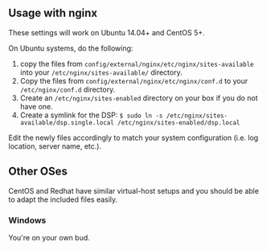 ## Usage with nginx
These settings will work on Ubuntu 14.04+ and CentOS 5+.

On Ubuntu systems, do the following:

 1. copy the files from `config/external/nginx/etc/nginx/sites-available` into your `/etc/nginx/sites-available/` directory.
 2. Copy the files from `config/external/nginx/etc/nginx/conf.d` to your `/etc/nginx/conf.d` directory.
 3. Create an `/etc/nginx/sites-enabled` directory on your box if you do not have one.
 4. Create a symlink for the DSP: `$ sudo ln -s /etc/nginx/sites-available/dsp.single.local /etc/nginx/sites-enabled/dsp.local`

Edit the newly files accordingly to match your system configuration (i.e. log location, server name, etc.).

## Other OSes
CentOS and Redhat have similar virtual-host setups and you should be able to adapt the included files easily.

### Windows
You're on your own bud.
